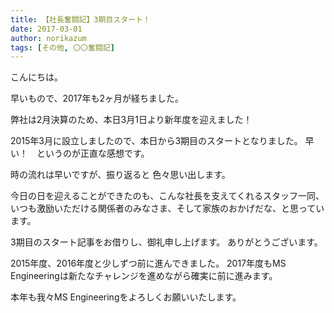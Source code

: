 ```yaml
---
title: 【社長奮闘記】3期目スタート！
date: 2017-03-01
author: norikazum
tags: [その他, 〇〇奮闘記]
---
```


こんにちは。

早いもので、2017年も2ヶ月が経ちました。

弊社は2月決算のため、本日3月1日より新年度を迎えました！

2015年3月に設立しましたので、本日から3期目のスタートとなりました。
早い！　というのが正直な感想です。

時の流れは早いですが、振り返ると 色々思い出します。

今日の日を迎えることができたのも、こんな社長を支えてくれるスタッフ一同、いつも激励いただける関係者のみなさま、そして家族のおかげだな、と思っています。

3期目のスタート記事をお借りし、御礼申し上げます。
ありがとうございます。

2015年度、2016年度と少しずつ前に進んできました。
2017年度もMS Engineeringは新たなチャレンジを進めながら確実に前に進みます。

本年も我々MS Engineeringをよろしくお願いいたします。
